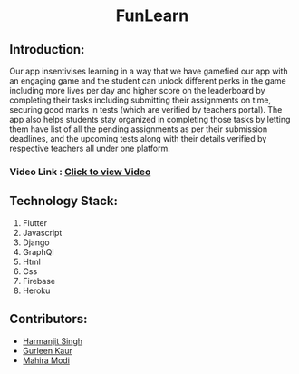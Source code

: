 
<h1 align="center">FunLearn</h1>
<p align="center">
</p>




## Introduction:
  Our app insentivises learning in a way that we have gamefied our app with an engaging game and the student can unlock different perks in the game including more lives per day and higher score on the leaderboard by completing their tasks including submitting their assignments on time, securing good marks in tests (which are verified by teachers portal). The app also helps students stay organized in completing those tasks by letting them have list of all the pending assignments as per their submission deadlines, and the upcoming tests along with their details verified by respective teachers all under one platform.
  
 ### Video Link : [Click to view Video](https://youtu.be/qAaC6L-nNv8)
  

## Technology Stack:
  1) Flutter
  2) Javascript
  3) Django
  4) GraphQl
  5) Html
  6) Css
  7) Firebase
  8) Heroku
  

## Contributors:

* [Harmanjit Singh](https://github.com/Harmanjit14)
* [Gurleen Kaur](https://github.com/gurleen-kaur1313)
* [Mahira Modi](https://github.com/Mahiramodi)



